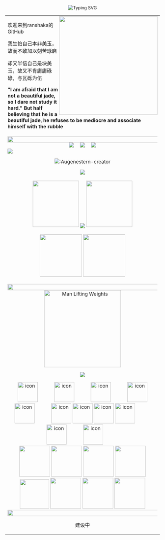 
  <div align="center">
   <img src="https://readme-typing-svg.demolab.com?font=Fira+Code&pause=1000&width=435&lines=欢迎来到ranshaka的Github!; 每个不起舞日子都是对人生的辜负!&center=true&size=27" alt="Typing SVG" />
  </div>
<table>
<tr>
<td>
<img align="right" width="320" src="https://media0.giphy.com/media/HW3T1wWW3z2Ff2cpXO/200w.gif" />
  <div >
    <div>
      <p></p>
      <p>欢迎来到ranshaka的GitHub</p>
      <p>我生怕自己本非美玉，故而不敢加以刻苦琢磨</p>
      <p>却又半信自己是块美玉，故又不肯庸庸碌碌，与瓦砾为伍</p>
      <p><strong>"I am afraid that I am not a beautiful jade, so I dare not study it hard."
But half believing that he is a beautiful jade, he refuses to be mediocre and associate himself with the rubble</strong></p>
    </div>
  </div>
    <!-- <img src="https://media0.giphy.com/media/HW3T1wWW3z2Ff2cpXO/200w.gif" style="width:400px;" /> -->
<tr>
<tr>
<td>

<!--彩虹分割线--> 
<img width="200%" src="https://cdn.jsdelivr.net/gh/sun0225SUN/sun0225SUN/assets/images/hr.gif?username=ranshaka" />



  <!-- profile logo 个人资料徽标 -->
  <div align="center">
    <a href="https://gitee.com/ranshaka"><img src="https://img.shields.io/badge/gitee-git-ff69b4" /></a>&emsp;
    <a href="https://blog.csdn.net/qq_44795810"><img src="https://img.shields.io/badge/CSDN-论坛-f60" /></a>&emsp;
    <img src="https://activity-graph.herokuapp.com/graph?username=ranshaka&theme=xcode" />

  </div>



  <!-- Snake Code Contribution Map 贪吃蛇代码贡献图 -->
  <img src="https://cdn.jsdelivr.net/gh/sun0225SUN/sun0225SUN/profile-snake-contrib/github-contribution-grid-snake-dark.svg" />
  
<div align="center">

  ![:Augenestern-creator](https://count.getloli.com/get/@:ranshaka?theme=gelbooru)
</div>

  <!-- GitHub 奖杯🏆 -->
  <!-- Github奖杯🏆start -->
<div align="center"> <img src="https://github-profile-trophy.vercel.app/?username=ranshaka&theme=onedark&row=1&column=6&no-frame=true&no-bg=true"> </div>
<!-- Github奖杯🏆end -->
<br>
<!-- Github连续打卡start -->
<div align="center">
  <img width="150" src="https://cdn.jsdelivr.net/gh/sun0225SUN/photos/images/202108300310676.png" />
  <img align="center" src="https://github-readme-streak-stats.herokuapp.com/?user=ranshaka&theme=dark&hide_border=true" />
  <img width="150" src="https://cdn.jsdelivr.net/gh/sun0225SUN/photos/images/202108300312623.png" />
</div>
<!-- Github连续打卡end -->
<br>
<!-- 统计卡片start -->
<div align="center">
  <img height="137px" src="https://github-readme-stats.vercel.app/api?username=ranshaka&hide_title=true&hide_border=true&show_icons=trueline_height=21&text_color=000&icon_color=000&bg_color=0,ea6161,ffc64d,fffc4d,52fa5a&theme=graywhite" />
  <img height="137px" src="https://github-readme-stats.vercel.app/api/top-langs/?username=ranshaka&hide_title=true&hide_border=true&layout=compact&langs_count=6&text_color=000&icon_color=fff&bg_color=0,52fa5a,4dfcff,c64dff&theme=graywhite" />
</div>
<!-- 统计卡片end -->
<br>
</div>




<!--彩色分割线 -->
<img width="200%" src="https://cdn.jsdelivr.net/gh/sun0225SUN/sun0225SUN/assets/images/hr.gif" />




<div align="center" >

<!-- just img 图片 -->
<img src="https://media0.giphy.com/media/UDclWKlmfmq7twI3iJ/200w.gif" alt="Man Lifting Weights" width="250" height="250" />

<!-- programming tool icon 编程工具图标 -->
<img src="https://skillicons.dev/icons?i=ps,ai,pr,c,cpp,vscode,cs,ts,discord,twitter,mongodb,instagram,idea,git" /><br>

<!-- svg -->
<img src="https://techstack-generator.vercel.app/kubernetes-icon.svg" alt="icon" width="65" style="width: 65px; height: 65px; margin-right: 50px; margin-bottom: 0px;" />
<img src="https://techstack-generator.vercel.app/js-icon.svg" alt="icon" width="65" style="width: 65px; height: 65px; margin-right: 50px; margin-bottom: 0px;" />
<img src="https://techstack-generator.vercel.app/mysql-icon.svg" alt="icon" width="65" style="width: 65px; height: 65px; margin-right: 50px; margin-bottom: 0px;" />
<img src="https://techstack-generator.vercel.app/webpack-icon.svg" alt="icon" width="65" style="width: 65px; height: 65px; margin-right: 0px; margin-bottom: 0px;" />
<img src="https://techstack-generator.vercel.app/docker-icon.svg" alt="icon" width="65" style="width: 65px; height: 65px; margin-right: 50px; margin-bottom: 0px;" /> 
<img src="https://techstack-generator.vercel.app/redux-icon.svg" alt="icon" width="65" style="width: 65px; height: 65px; margin-right: 0px; margin-bottom: 0px;" />
<img src="https://techstack-generator.vercel.app/java-icon.svg" alt="icon" width="65" style="width: 65px; height: 65px; margin-right: 0px; margin-bottom: 0px;" />
<img src="https://techstack-generator.vercel.app/eslint-icon.svg" alt="icon" width="65" style="width: 65px; height: 65px; margin-right: 0px; margin-bottom: 0px;" />
<img src="https://techstack-generator.vercel.app/aws-icon.svg" alt="icon" width="65" style="width: 65px; height: 65px; margin-right: 50px; margin-bottom: 0px;" />
<img src="https://techstack-generator.vercel.app/ts-icon.svg" alt="icon" width="65" style="width: 65px; height: 65px; margin-right: 50px; margin-bottom: 0px;" />
<img src="https://techstack-generator.vercel.app/nginx-icon.svg" alt="icon" width="65" style="width: 65px; height: 65px; margin-right: 50px; margin-bottom: 0px;" /><br>

<!-- gif -->
<img height="100" width="100" src="https://cdn.jsdelivr.net/gh/sun0225SUN/sun0225SUN/assets/images/html.webp">
<img height="100" width="100" src="https://cdn.jsdelivr.net/gh/sun0225SUN/sun0225SUN/assets/images/cssgif.webp">
<img height="100" width="100" src="https://cdn.jsdelivr.net/gh/sun0225SUN/sun0225SUN/assets/images/vscode.webp">
<img height="100" width="100" src="https://cdn.jsdelivr.net/gh/sun0225SUN/sun0225SUN/assets/images/react.webp">
<img height="95" width="95" src="https://cdn.jsdelivr.net/gh/sun0225SUN/sun0225SUN/assets/images/vue.webp">
<img height="100" width="100" src="https://cdn.jsdelivr.net/gh/sun0225SUN/sun0225SUN/assets/images/python.webp">
<img height="100" width="100" src="https://cdn.jsdelivr.net/gh/sun0225SUN/sun0225SUN/assets/images/js.webp">
<img height="100" width="100" src="https://cdn.jsdelivr.net/gh/sun0225SUN/sun0225SUN/assets/images/github.webp">


<!--彩虹分割线--> 
<img width="200%" src="https://cdn.jsdelivr.net/gh/sun0225SUN/sun0225SUN/assets/images/hr.gif" />
<br/>
<p align="center">建设中</p>
</div>
